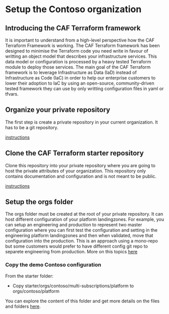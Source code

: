# Setup the Contoso organization
## Introducing the CAF Terraform framework
It is important to understand from a high-level perspective how the CAF Terraform Framework is working.
The CAF Terraform framework has been designed to minimise the Terraform code you need write in favour of writting an object model that describes your infrastructure services. This data model or configuration is processed by a heavy tested Terraform module to deploy those services.
The main goal of the CAF Terraform framework is to leverage Infrastructure as Data (IaD) instead of Infrastructure as Code (IaC) in order to help our enterprise customers to lower their adoption to IaC by using an open-source, community-driven tested framework they can use by only writting configuration files in yaml or tfvars.

## Organize your private repository
The first step is create a private repository in your current organization. It has to be a git repository.

[instructions]()

## Clone the CAF Terraform starter repository
Clone this repository into your private repository where you are going to host the private attributes of your organization. This repository only contains documentation and configuration and is not meant to be public.

[instructions]()

## Setup the orgs folder
The orgs folder must be created at the root of your private repository. It can host different configuration of your platform landingzones. 
For example, you can setup an engineering and production to represent two master configuration where you can first test the configuration and setting in the engineering platform landingzones and then when validated, move that configuration into the production. This is an approach using a mono-repo but some customers would prefer to have different config git repo to separete engineering from production. More on this topics [here]()

### Copy the demo Contoso configuration
From the starter folder:
- Copy starter/orgs/contoso/multi-subscriptions/platform to orgs/contoso/platform

You can explore the content of this folder and get more details on the files and folders [here]().

### 